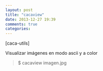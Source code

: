 ```yaml
---
layout: post
title: "cacaview"
date: 2013-12-27 19:39
comments: true
categories: 
---
```

[caca-utils]

Visualizar imágenes en modo ascii y a color

>$ cacaview imagen.jpg  

